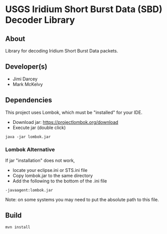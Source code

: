 # USGS Iridium Short Burst Data (SBD) Decoder Library

## About

Library for decoding Iridium Short Burst Data packets.

## Developer(s)

 * Jimi Darcey
 * Mark McKelvy
 
## Dependencies

This project uses Lombok, which must be "installed" for your IDE. 
 * Download jar: https://projectlombok.org/download
 * Execute jar (double click) 
 
```
java -jar lombok.jar
```

### Lombok Alternative

If jar "installation" does not work,
 * locate your eclipse.ini or STS.ini file
 * Copy lombok.jar to the same directory
 * Add the following to the bottom of the .ini file  
 
```
-javaagent:lombok.jar
```

Note: on some systems you may need to put the absolute path to this file. 
 
## Build

```
mvn install
```
